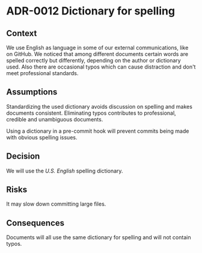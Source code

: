 # ADR-0012 Dictionary for spelling

## Context

We use English as language in some of our external communications, like on GitHub.
We noticed that among different documents certain words are spelled correctly but differently,
depending on the author or dictionary used. Also there are occasional typos which can cause
distraction and don't meet professional standards.

## Assumptions

Standardizing the used dictionary avoids discussion on spelling and makes documents consistent.
Eliminating typos contributes to professional, credible and unambiguous documents.

Using a dictionary in a pre-commit hook will prevent commits being made with obvious spelling issues.

## Decision

We will use the *U.S. English* spelling dictionary.

## Risks

It may slow down committing large files.

## Consequences

Documents will all use the same dictionary for spelling and will not contain typos.
